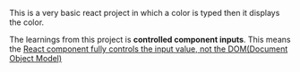 <p> This is a very basic react project in which a color is typed then it displays the color. </p>
<p>The learnings from this project is <b>controlled component inputs</b>. This means the <u>React component fully controls the input value, not the DOM(Document Object Model)</u> </p>
